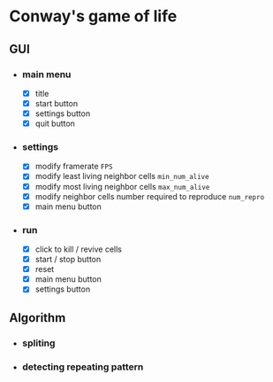 # Conway's game of life

## GUI

- ### main menu
  
  - [x] title
  - [x] start button
  - [x] settings button
  - [x] quit button

- ### settings

  - [x] modify framerate `FPS`
  - [x] modify least living neighbor cells `min_num_alive`
  - [x] modify most living neighbor cells `max_num_alive`
  - [x] modify neighbor cells number required to reproduce `num_repro`
  - [x] main menu button

- ### run

  - [x] click to kill / revive cells
  - [x] start / stop button
  - [x] reset
  - [x] main menu button
  - [x] settings button
  
## Algorithm

- ### spliting

- ### detecting repeating pattern
